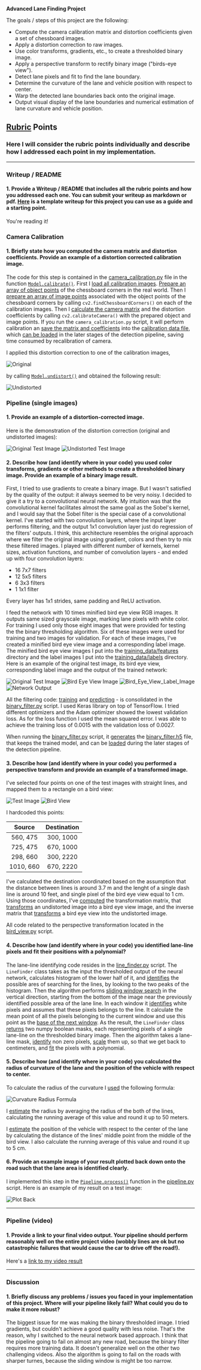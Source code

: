 **Advanced Lane Finding Project**

The goals / steps of this project are the following:

* Compute the camera calibration matrix and distortion coefficients given a set of chessboard images.
* Apply a distortion correction to raw images.
* Use color transforms, gradients, etc., to create a thresholded binary image.
* Apply a perspective transform to rectify binary image ("birds-eye view").
* Detect lane pixels and fit to find the lane boundary.
* Determine the curvature of the lane and vehicle position with respect to center.
* Warp the detected lane boundaries back onto the original image.
* Output visual display of the lane boundaries and numerical estimation of lane curvature and vehicle position.

[//]: # (Image References)

[image3]: ./examples/binary_combo_example.jpg "Binary Example"
[image4]: ./examples/warped_straight_lines.jpg "Warp Example"
[image5]: ./examples/color_fit_lines.jpg "Fit Visual"
[image6]: ./examples/example_output.jpg "Output"
[video1]: ./project_video.mp4 "Video"

## [Rubric](https://review.udacity.com/#!/rubrics/571/view) Points

### Here I will consider the rubric points individually and describe how I addressed each point in my implementation.  

---

### Writeup / README

#### 1. Provide a Writeup / README that includes all the rubric points and how you addressed each one.  You can submit your writeup as markdown or pdf.  [Here](https://github.com/udacity/CarND-Advanced-Lane-Lines/blob/master/writeup_template.md) is a template writeup for this project you can use as a guide and a starting point.  

You're reading it!

### Camera Calibration

#### 1. Briefly state how you computed the camera matrix and distortion coefficients. Provide an example of a distortion corrected calibration image.

The code for this step is contained in the [camera_calibration.py] file in
the function [`Model.calibrate()`]. First I [load all calibration images].
[Prepare an array of object points] of the chessboard corners in the real
world. Then I [prepare an array of image points] associated with the object
points of the chessboard corners by calling `cv2.findChessboardCorners()` on
each of the calibration images. Then I [calculate the camera matrix] and the
distortion coefficients by calling `cv2.calibrateCamera()` with the
prepared object and image points. If you run the `camera_calibration.py`
script, it will perform calibration an [save the matrix and coefficients]
into the [calibration data file], which [can be loaded] in the later stages
of the detection pipeline, saving time consumed by recalibration of camera.

I applied this distortion correction to one of the calibration images,

![Original][original_calibration_image]

by calling [`Model.undistort()`] and obtained the following result:

![Undistorted][undistorted_calibration_image]

[camera_calibration.py]: https://github.com/mode89/CarND-Advanced-Lane-Lines/blob/master/camera_calibration.py
[`Model.calibrate()`]: https://github.com/mode89/CarND-Advanced-Lane-Lines/blob/1c6a48ae76ba7666e9e05fc392e695cc09fb5a1a/camera_calibration.py#L8
[load all calibration images]: https://github.com/mode89/CarND-Advanced-Lane-Lines/blob/1c6a48ae76ba7666e9e05fc392e695cc09fb5a1a/camera_calibration.py#L12
[Prepare an array of object points]: https://github.com/mode89/CarND-Advanced-Lane-Lines/blob/162c65f2af7691da8a5975d05c4ee271e2e3ccf7/camera_calibration.py#L16
[prepare an array of image points]: https://github.com/mode89/CarND-Advanced-Lane-Lines/blob/162c65f2af7691da8a5975d05c4ee271e2e3ccf7/camera_calibration.py#L21
[calculate the camera matrix]: https://github.com/mode89/CarND-Advanced-Lane-Lines/blob/162c65f2af7691da8a5975d05c4ee271e2e3ccf7/camera_calibration.py#L29
[original_calibration_image]: ./examples/original_calibration_image.jpg "Original Calibration Image"
[undistorted_calibration_image]: ./examples/undistorted_calibration_image.jpg "Undistorted Calibration Image"
[`Model.undistort()`]: https://github.com/mode89/CarND-Advanced-Lane-Lines/blob/b46d739a75e7cce0a7e338a3033aa780ccd0c16e/camera_calibration.py#L39
[save the matrix and coefficients]: https://github.com/mode89/CarND-Advanced-Lane-Lines/blob/b46d739a75e7cce0a7e338a3033aa780ccd0c16e/camera_calibration.py#L43
[calibration data file]: https://github.com/mode89/CarND-Advanced-Lane-Lines/blob/master/camera_model.npz
[can be loaded]: https://github.com/mode89/CarND-Advanced-Lane-Lines/blob/b46d739a75e7cce0a7e338a3033aa780ccd0c16e/camera_calibration.py#L49

### Pipeline (single images)

#### 1. Provide an example of a distortion-corrected image.

Here is the demonstration of the distortion correction (original and
undistorted images):

![Original Test Image][original_test_image]
![Undistorted Test Image][undistorted_test_image]

[original_test_image]: ./examples/original_test.jpg
[undistorted_test_image]: ./examples/undistorted_test.jpg

#### 2. Describe how (and identify where in your code) you used color transforms, gradients or other methods to create a thresholded binary image.  Provide an example of a binary image result.

First, I tried to use gradients to create a binary image. But I wasn't
satisfied by the quality of the output: it always seemed to be very noisy.
I decided to give it a try to a convolutional neural network. My intuition
was that the convolutional kernel facilitates almost the same goal as the
Sobel's kernel, and I would say that the Sobel filter is the special case of
a convolutional kernel. I've started with two convolution layers, where the
input layer performs filtering, and the output 1x1 convolution layer just do
regression of the filters' outputs. I think, this architecture resembles the
original approach where we filter the original image using gradient, colors
and then try to mix these filtered images. I played with different number of
kernels, kernel sizes, activation functions, and number of convolution
layers - and ended up with four convolution layers:

* 16 7x7 filters
* 12 5x5 filters
* 6  3x3 filters
* 1  1x1 filter

Every layer has 1x1 strides, same padding and ReLU activation.

I feed the network with 10 times minified bird eye view RGB images. It
outputs same sized grayscale image, marking lane pixels with white color.
For training I used only those eight images that were provided for testing
the the binary thresholding algorithm. Six of these images were used for
training and two images for validation. For each of these images, I've
created a minified bird eye view image and a corresponding label image. The
minified bird eye view images I put into the [training_data/features]
directory and the label images I put into the [training_data/labels]
directory. Here is an example of the original test image, its bird eye view,
corresponding label image and the output of the trained network:

![Original Test Image][test1_395_222]
![Bird Eye View Image][minified_bird_eye_view_image]
![Bird_Eye_View_Label_Image][bird_eye_view_label_image]
![Network Output][network_output]

All the filtering code: [training] and [predicting] - is consolidated in the
[binary_filter.py] script. I used Keras library on top of TensorFlow. I
tried different optimizers and the Adam optimizer showed the lowest
validation loss. As for the loss function I used the mean squared error. I
was able to achieve the training loss of 0.0015 with the validation loss of
0.0027.

When running the [binary_filter.py] script, it
[generates][save_binary_filter] the [binary_filter.h5] file, that keeps the
trained model, and can be [loaded][load_binary_filter] during the later
stages of the detection pipeline.

[training_data/features]: ./training_data/features
[training_data/labels]: ./training_data/labels
[test1_395_222]: ./examples/test1_395_222.jpg
[minified_bird_eye_view_image]: ./training_data/features/test1.jpg
[bird_eye_view_label_image]: ./training_data/labels/test1.jpg
[network_output]: ./examples/network_output.jpg
[training]: https://github.com/mode89/CarND-Advanced-Lane-Lines/blob/3e8c47b46bd736a260eb1793ab1664620b179b96/binary_filter.py#L40
[predicting]: https://github.com/mode89/CarND-Advanced-Lane-Lines/blob/3e8c47b46bd736a260eb1793ab1664620b179b96/binary_filter.py#L94
[binary_filter.py]: ./binary_filter.py
[binary_filter.h5]: ./binary_filter.h5
[save_binary_filter]: https://github.com/mode89/CarND-Advanced-Lane-Lines/blob/3e8c47b46bd736a260eb1793ab1664620b179b96/binary_filter.py#L73
[load_binary_filter]: https://github.com/mode89/CarND-Advanced-Lane-Lines/blob/3e8c47b46bd736a260eb1793ab1664620b179b96/binary_filter.py#L91

#### 3. Describe how (and identify where in your code) you performed a perspective transform and provide an example of a transformed image.

I've selected four points on one of the test images with straight lines, and
mapped them to a rectangle on a bird view:

![Test Image][test_image_red_square]
![Bird View][bird_view_red_square]

I hardcoded this points:

| Source        | Destination   |
|:-------------:|:-------------:|
| 560, 475      | 300, 1000     |
| 725, 475      | 670, 1000     |
| 298, 660      | 300, 2220     |
| 1010, 660     | 670, 2220     |

I've calculated the destination coordinated based on the assumption that the
distance between lines is around 3.7 m and the lenght of a single dash line
is around 10 feet, and single pixel of the bird eye view equal to 1 cm. Using
those coordinates, I've [computed][compute_perspective_matrix] the
transformation matrix, that [transforms][create_bird_view] an undistorted
image into a bird eye view image, and the inverse matrix that
[transforms][inverse_bird_view] a bird eye view into the undistorted image.

All code related to the perspective transformation located in the
[bird_view.py] script.

[test_image_red_square]: ./examples/original_red_square.jpg
[bird_view_red_square]: ./examples/bird_view_red_square.jpg
[bird_view.py]: ./bird_view.py
[compute_perspective_matrix]: https://github.com/mode89/CarND-Advanced-Lane-Lines/blob/45e4e8aa5c15c8b1588b15bdd5c933e3094d80ad/bird_view.py#L26
[create_bird_view]: https://github.com/mode89/CarND-Advanced-Lane-Lines/blob/45e4e8aa5c15c8b1588b15bdd5c933e3094d80ad/bird_view.py#L29
[inverse_bird_view]: https://github.com/mode89/CarND-Advanced-Lane-Lines/blob/45e4e8aa5c15c8b1588b15bdd5c933e3094d80ad/bird_view.py#L34

#### 4. Describe how (and identify where in your code) you identified lane-line pixels and fit their positions with a polynomial?

The lane-line identifying code resides in the [line_finder.py] script. The
`LineFinder` class takes as the input the thresholded output of the neural
network, calculates histogram of the lower half of it, and
[identifies][identify_line_bases] the possible ares of searching for
the lines, by looking to the two peaks of the histogram. Then the algorithm
performs [sliding window search] in the vertical direction, starting from
the bottom of the image near the previously identified possible area of
the lane line. In each window it [identifies][identify_window_pixels] white
pixels and assumes that these pixels belongs to the line. It calculate the
mean point of all the pixels belonging to the current window and use this
point as the [base of the next window][update_window_base]. As the result,
the `LineFinder` class [returns][return_line_masks] two numpy boolean masks,
each representing pixels of a single lane-line on the thresholded binary
image. Then the algorithm takes a lane-line mask, [identify][non_zero_pixels]
non zero pixels, [scale][scale_mask_pixels] them up, so that we get back to
centimeters, and [fit][fit_line_pixels] the pixels with a polynomial.

[line_finder.py]: ./line_finder.py
[identify_line_bases]: https://github.com/mode89/CarND-Advanced-Lane-Lines/blob/f108456a82a426b5539e12abeaa6214d682a877c/line_finder.py#L20
[sliding window search]: https://github.com/mode89/CarND-Advanced-Lane-Lines/blob/f108456a82a426b5539e12abeaa6214d682a877c/line_finder.py#L28
[identify_window_pixels]: https://github.com/mode89/CarND-Advanced-Lane-Lines/blob/f108456a82a426b5539e12abeaa6214d682a877c/line_finder.py#L33
[update_window_base]: https://github.com/mode89/CarND-Advanced-Lane-Lines/blob/f108456a82a426b5539e12abeaa6214d682a877c/line_finder.py#L75
[return_line_masks]: https://github.com/mode89/CarND-Advanced-Lane-Lines/blob/f108456a82a426b5539e12abeaa6214d682a877c/line_finder.py#L18
[non_zero_pixels]: https://github.com/mode89/CarND-Advanced-Lane-Lines/blob/f108456a82a426b5539e12abeaa6214d682a877c/pipeline.py#L65
[scale_mask_pixels]: https://github.com/mode89/CarND-Advanced-Lane-Lines/blob/f108456a82a426b5539e12abeaa6214d682a877c/pipeline.py#L66
[fit_line_pixels]: https://github.com/mode89/CarND-Advanced-Lane-Lines/blob/f108456a82a426b5539e12abeaa6214d682a877c/pipeline.py#L67

#### 5. Describe how (and identify where in your code) you calculated the radius of curvature of the lane and the position of the vehicle with respect to center.

To calculate the radius of the curvature I [used][calculate_radius]
the following formula:

![Curvature Radius Formula][curvature_radius_formula]

I [estimate][estimate_radius] the radius by averaging the radius of
the both of the lines, calculating the running average of this value and
round it up to 50 meters.

I [estimate][estimate_position] the position of the vehicle with respect to
the center of the lane by calculating the distance of the lines' middle
point from the middle of the bird view. I also calculate the running average
of this value and round it up to 5 cm.

[calculate_radius]: https://github.com/mode89/CarND-Advanced-Lane-Lines/blob/ba5fc3a7d1391c84250ae79c5c8d0ca6464c6262/pipeline.py#L128
[curvature_radius_formula]: ./examples/formula.png
[estimate_radius]: https://github.com/mode89/CarND-Advanced-Lane-Lines/blob/ba5fc3a7d1391c84250ae79c5c8d0ca6464c6262/pipeline.py#L111
[estimate_position]: https://github.com/mode89/CarND-Advanced-Lane-Lines/blob/ba5fc3a7d1391c84250ae79c5c8d0ca6464c6262/pipeline.py#L119

#### 6. Provide an example image of your result plotted back down onto the road such that the lane area is identified clearly.

I implemented this step in the [`Pipeline.process()`][pipeline_process]
function in the [pipeline.py][pipeline_script] script. Here is an example
of my result on a test image:

![Plot Back][plot_back]

[pipeline_process]: https://github.com/mode89/CarND-Advanced-Lane-Lines/blob/ba5fc3a7d1391c84250ae79c5c8d0ca6464c6262/pipeline.py#L21
[pipeline_script]: ./pipeline.py
[plot_back]: ./examples/plot_back.jpg

---

### Pipeline (video)

#### 1. Provide a link to your final video output.  Your pipeline should perform reasonably well on the entire project video (wobbly lines are ok but no catastrophic failures that would cause the car to drive off the road!).

Here's a [link to my video result](./video.mp4)

---

### Discussion

#### 1. Briefly discuss any problems / issues you faced in your implementation of this project.  Where will your pipeline likely fail?  What could you do to make it more robust?

The biggest issue for me was making the binary thresholded image. I tried
gradients, but couldn't achieve a good quality with less noise. That's
the reason, why I switched to the neural network based approach. I think
that the pipeline going to fail on almost any new road, because the binary
filter requires more training data. It doesn't generalize well on the other
two challenging videos. Also the algorithm is going to fail on the roads
with sharper turnes, because the sliding window is might be too narrow.
